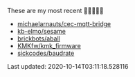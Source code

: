 These are my most recent 🌟🌟🌟🌟🌟

* [michaelarnauts/cec-mqtt-bridge](https://github.com/michaelarnauts/cec-mqtt-bridge)
* [kb-elmo/sesame](https://github.com/kb-elmo/sesame)
* [brickbots/aball](https://github.com/brickbots/aball)
* [KMKfw/kmk_firmware](https://github.com/KMKfw/kmk_firmware)
* [sickcodes/baudrate](https://github.com/sickcodes/baudrate)

Last updated: 2020-10-14T03:11:18.528116
